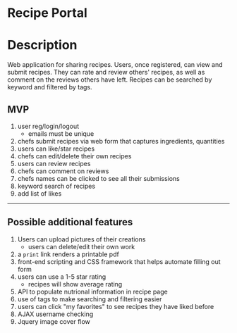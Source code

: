 # Recipe Portal

# Description
Web application for sharing recipes. Users, once registered, can view and submit recipes. They can rate and review others' recipes, as well as comment on the reviews others have left. Recipes can be searched by keyword and filtered by tags.

## MVP

1. user reg/login/logout
    - emails must be unique
2. chefs submit recipes via web form that captures ingredients, quantities
3. users can like/star recipes
4. chefs can edit/delete their own recipes
5. users can review recipes
6. chefs can comment on reviews
7. chefs names can be clicked to see all their submissions
8. keyword search of recipes
9. add list of likes

---

## Possible additional features

1. Users can upload pictures of their creations
    - users can delete/edit their own work
2. a `print` link renders a printable pdf
3. front-end scripting and CSS framework that helps automate filling out form
4. users can use a 1-5 star rating
    - recipes will show average rating
5. API to populate nutrional information in recipe page
6. use of tags to make searching and filtering easier
7. users can click "my favorites" to see recipes they have liked before
8. AJAX username checking
9. Jquery image cover flow


